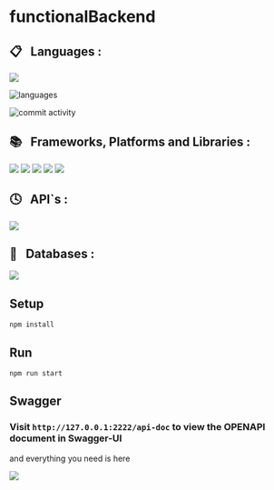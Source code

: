 # functionalBackend

<div>  
<h2>📋  &nbsp; Languages :</h2>
 <img src="https://img.shields.io/badge/javascript-%23323330.svg?style=for-the-badge&logo=javascript&logoColor=%23F7DF1E" />
</div>

![languages](https://img.shields.io/github/languages/count/DariushJinx/functionalBackend)

![commit activity](https://img.shields.io/github/commit-activity/m/DariushJinx/functionalBackend)


<div>  
<h2>📚 &nbsp; Frameworks, Platforms and Libraries :</h2>
  <img src="https://img.shields.io/badge/node.js-6DA55F?style=for-the-badge&logo=node.js&logoColor=white" />
  <img src="https://img.shields.io/badge/express.js-%23404d59.svg?style=for-the-badge&logo=express&logoColor=%2361DAFB" />
  <img src="https://img.shields.io/badge/JWT-black?style=for-the-badge&logo=JSON%20web%20tokens" />
   <img src="https://img.shields.io/badge/Socket.io-black?style=for-the-badge&logo=socket.io&badgeColor=010101" />
   <img src="https://img.shields.io/badge/NPM-%23CB3837.svg?style=for-the-badge&logo=npm&logoColor=white" />
</div>

<div>
  <h2>🕓 &nbsp; API`s :</h2>
  <img src="https://img.shields.io/badge/-Swagger-%23Clojure?style=for-the-badge&logo=swagger&logoColor=white" />
</div>

 <div>
   <h2>💾 &nbsp; Databases :</h2>
   <img src="https://img.shields.io/badge/MongoDB-%234ea94b.svg?style=for-the-badge&logo=mongodb&logoColor=white" />
</div>


## Setup

```
npm install
```

## Run 
```
npm run start
```

## Swagger

### Visit ```http://127.0.0.1:2222/api-doc``` to view the OPENAPI document in Swagger-UI

<span> and everything you need is here </span>

<img src="https://doc.cuba-platform.com/manual-7.0/img/swagger_crud.png" />
